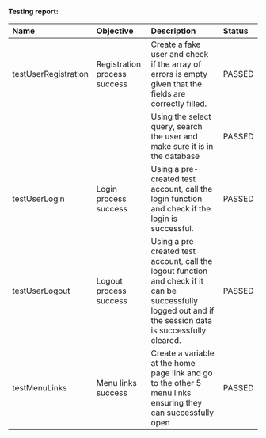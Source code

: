 **Testing report:**

| Name | Objective | Description | Status |
| :---- | :---- | :---- | :---- |
| testUserRegistration | Registration process success | Create a fake user and check if the array of errors is empty given that the fields are correctly filled. | PASSED |
|  |  | Using the select query, search the user and make sure it is in the database  | PASSED |
| testUserLogin | Login process success | Using a pre-created test account, call the login function and check if the login is successful. | PASSED |
| testUserLogout | Logout process success | Using a pre-created test account, call the logout function and check if it can be successfully logged out and if the session data is successfully cleared. | PASSED |
| testMenuLinks | Menu links success | Create a variable at the home page link and go to the other 5 menu links ensuring they can successfully open | PASSED |

